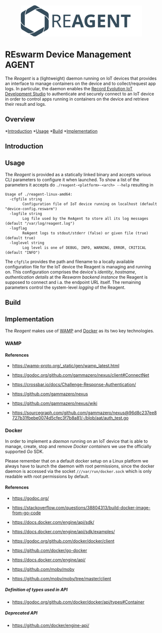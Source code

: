 
<p align="center">
  <a href="https://record-evolution.de/reswarm">
    <img
      alt="reagent.svg"
      src="assets/reagent.svg"
      width="400"
    />
  </a>
</p>

# REswarm Device Management AGENT

The _Reagent_ is a (lightweight) daemon running on IoT devices that provides
an interface to manage containers on the device and to collect/request app logs.
In particular, the daemon enables the
[Record Evolution IoT Development Studio](https://record-evolution.de/reswarm)
to authenticate and securely connect to an IoT device in order to control apps
running in containers on the device and retrieve their result and logs.

## Overview

*[Introduction](#introduction)
*[Usage](#usage)
*[Build](#build)
*[Implementation](#implementation)

## Introduction

## Usage

The _Reagent_ is provided as a statically linked binary and accepts various
CLI parameters to configure it when launched. To show a list of the parameters
it accepts do `./reagent-<platform>-<arch> --help` resulting in

```Shell
Usage of ./reagent-linux-amd64:
  -cfgfile string
    	Configuration file of IoT device running on localhost (default "device-config.reswarm")
  -logfile string
    	Log file used by the ReAgent to store all its log messages (default "/var/log/reagent.log")
  -logflag
    	ReAgent logs to stdout/stderr (false) or given file (true) (default true)
  -loglevel string
    	Log level is one of DEBUG, INFO, WARNING, ERROR, CRITICAL (default "INFO")
```

The `cfgfile` provides the path and filename to a locally available configuration
file for the IoT device the Reagent is managing and running on. This configuration
comprises the device's _identity_, _hostname_, _authentication details_ at the
_Reswarm backend instance_ the Reagent is supposed to connect and i.a. the
endpoint URL itself. The remaining parameters control the system-level _logging_
of the Reagent.

## Build

## Implementation

The _Reagent_ makes use of [WAMP](https://wamp-proto.org)
and [Docker](https://www.docker.com) as its two key technologies.

### WAMP

#### References

- https://wamp-proto.org/_static/gen/wamp_latest.html
- https://godoc.org/github.com/gammazero/nexus/client#ConnectNet
- https://crossbar.io/docs/Challenge-Response-Authentication/

- https://github.com/gammazero/nexus
- https://github.com/gammazero/nexus/wiki
- https://sourcegraph.com/github.com/gammazero/nexus@96d8c237ee8727b31fbebe0074d5cfec3f7b8a81/-/blob/aat/auth_test.go

### Docker

In order to implement a _daemon_ running on an IoT device that is able to manage,
create, stop and remove _Docker containers_ we use the officially supported _Go_
SDK.

Please remember that on a default docker setup on a Linux platform we always
have to launch the daemon with root permissions, since the docker daemon is
accessed via the socket `///var/run/docker.sock` which is only readable with
root permissions by default.

#### References

- https://godoc.org/
- https://stackoverflow.com/questions/38804313/build-docker-image-from-go-code

- https://docs.docker.com/engine/api/sdk/
- https://docs.docker.com/engine/api/sdk/examples/

- https://godoc.org/github.com/docker/docker/client
- https://github.com/docker/go-docker
- https://docs.docker.com/engine/api/


- https://github.com/moby/moby
- https://github.com/moby/moby/tree/master/client

##### Definition of types used in API

- https://godoc.org/github.com/docker/docker/api/types#Container

##### Deprecated API

- https://github.com/docker/engine-api/

